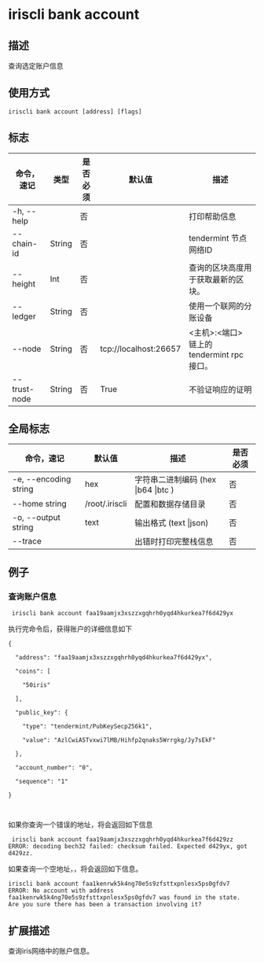 # iriscli bank account

## 描述

查询选定账户信息

## 使用方式

```
iriscli bank account [address] [flags] 
```

 

## 标志

| 命令，速记   | 类型   | 是否必须 | 默认值                | 描述                                      |
| ------------ | ------ | -------- | --------------------- | ----------------------------------------- |
| -h, --help   |        | 否       |                       | 打印帮助信息                              |
| --chain-id   | String | 否       |                       | tendermint 节点网络ID                     |
| --height     | Int    | 否       |                       | 查询的区块高度用于获取最新的区块。        |
| --ledger     | String | 否       |                       | 使用一个联网的分账设备                    |
| --node       | String | 否       | tcp://localhost:26657 | <主机>:<端口> 链上的tendermint rpc 接口。 |
| --trust-node | String | 否       | True                  | 不验证响应的证明                          |



## 全局标志

| 命令，速记            | 默认值         | 描述                                | 是否必须 |
| --------------------- | -------------- | ----------------------------------- | -------- |
| -e, --encoding string | hex            | 字符串二进制编码 (hex \|b64 \|btc ) | 否       |
| --home string         | /root/.iriscli | 配置和数据存储目录                  | 否       |
| -o, --output string   | text           | 输出格式 (text \|json)              | 否       |
| --trace               |                | 出错时打印完整栈信息                | 否       |



## 例子

### 查询账户信息 

```
 iriscli bank account faa19aamjx3xszzxgqhrh0yqd4hkurkea7f6d429yx
```

执行完命令后，获得账户的详细信息如下

```
{

  "address": "faa19aamjx3xszzxgqhrh0yqd4hkurkea7f6d429yx",

  "coins": [

    "50iris"

  ],

  "public_key": {

    "type": "tendermint/PubKeySecp256k1",

    "value": "AzlCwiA5Tvxwi7lMB/Hihfp2qnaks5Wrrgkg/Jy7sEkF"

  },

  "account_number": "0",

  "sequence": "1"

}



```
如果你查询一个错误的地址，将会返回如下信息
```
 iriscli bank account faa19aamjx3xszzxgqhrh0yqd4hkurkea7f6d429zz
ERROR: decoding bech32 failed: checksum failed. Expected d429yx, got d429zz.
```
如果查询一个空地址，，将会返回如下信息。
```
iriscli bank account faa1kenrwk5k4ng70e5s9zfsttxpnlesx5ps0gfdv7
ERROR: No account with address faa1kenrwk5k4ng70e5s9zfsttxpnlesx5ps0gfdv7 was found in the state.
Are you sure there has been a transaction involving it?
```


## 扩展描述

查询iris网络中的账户信息。

​    



​           
